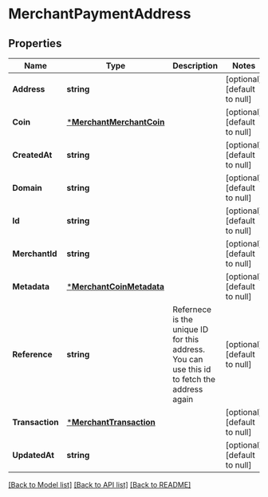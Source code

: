 # MerchantPaymentAddress

## Properties
Name | Type | Description | Notes
------------ | ------------- | ------------- | -------------
**Address** | **string** |  | [optional] [default to null]
**Coin** | [***MerchantMerchantCoin**](merchant.MerchantCoin.md) |  | [optional] [default to null]
**CreatedAt** | **string** |  | [optional] [default to null]
**Domain** | **string** |  | [optional] [default to null]
**Id** | **string** |  | [optional] [default to null]
**MerchantId** | **string** |  | [optional] [default to null]
**Metadata** | [***MerchantCoinMetadata**](merchant.CoinMetadata.md) |  | [optional] [default to null]
**Reference** | **string** | Refernece is the unique ID for this address. You can use this id to fetch the address again | [optional] [default to null]
**Transaction** | [***MerchantTransaction**](merchant.Transaction.md) |  | [optional] [default to null]
**UpdatedAt** | **string** |  | [optional] [default to null]

[[Back to Model list]](../README.md#documentation-for-models) [[Back to API list]](../README.md#documentation-for-api-endpoints) [[Back to README]](../README.md)

